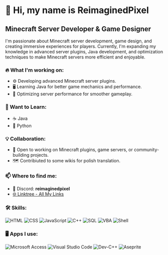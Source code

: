 # 👋 Hi, my name is ReimaginedPixel

## Minecraft Server Developer & Game Designer

I'm passionate about Minecraft server development, game design, and creating immersive experiences for players. Currently, I'm expanding my knowledge in advanced server plugins, Java development, and optimization techniques to make Minecraft servers more efficient and enjoyable.

### 🔥 What I'm working on:
- ⚙️ Developing advanced Minecraft server plugins.
- 🖥️ Learning Java for better game mechanics and performance.
- 🔄 Optimizing server performance for smoother gameplay.

### 🎯 Want to Learn:
- ☕ Java
- 🐍 Python

### 💡 Collaboration:
- 💬 Open to working on Minecraft plugins, game servers, or community-building projects.
- 🗺️ Contribiuted to some wikis for polish translation.

### 📫 Where to find me:
- 💬 Discord: **reimaginedpixel**
- [🌐 Linktree - All My Links](https://linktr.ee/ReimaginedPixel)

### 🛠 Skills:
![HTML](https://img.shields.io/badge/-HTML-orange?style=flat-square&logo=html5)
![CSS](https://img.shields.io/badge/-CSS-blue?style=flat-square&logo=css3)
![JavaScript](https://img.shields.io/badge/-JavaScript-yellow?style=flat-square&logo=javascript)
![C++](https://img.shields.io/badge/-C++-blue?style=flat-square&logo=cplusplus)
![SQL](https://img.shields.io/badge/-SQL-lightgray?style=flat-square&logo=mysql)
![VBA](https://img.shields.io/badge/-VBA-purple?style=flat-square&logo=microsoft-office)
![Shell](https://img.shields.io/badge/-Shell-black?style=flat-square&logo=gnu-bash)

### 🖥️ Apps I use:
![Microsoft Access](https://img.shields.io/badge/Microsoft_Access-A4373A?style=for-the-badge&logo=microsoft-access&logoColor=white)
![Visual Studio Code](https://img.shields.io/badge/Visual%20Studio%20Code-0078d7.svg?style=for-the-badge&logo=visual-studio-code&logoColor=white)
![Dev-C++](https://img.shields.io/badge/Dev--C++-blue.svg?style=for-the-badge&logo=c%2B%2B&logoColor=white)
![Aseprite](https://img.shields.io/badge/Aseprite-FFFFFF?style=for-the-badge&logo=Aseprite&logoColor=#7D929E)
